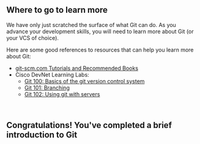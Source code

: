 ## Where to go to learn more

We have only just scratched the surface of what Git can do. As you advance your development skills, you will need to learn more about Git (or your VCS of choice).

Here are some good references to resources that can help you learn more about Git:

* [git-scm.com Tutorials and Recommended Books](https://git-scm.com/doc/ext)
* Cisco DevNet Learning Labs:
    * [Git 100: Basics of the git version control system](https://developer.cisco.com/learning/lab/git-intro/step/1)
    * [Git 101: Branching](https://developer.cisco.com/learning/lab/git-branching/step/1)
    * [Git 102: Using git with servers](https://developer.cisco.com/learning/lab/git-servers/step/1)

</br>

## Congratulations! You've completed a brief introduction to Git

